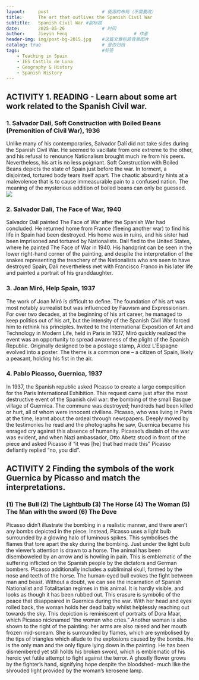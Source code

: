 ```yaml
---
layout:     post   				    # 使用的布局（不需要改）
title:      The art that outlives the Spanish Civil War 				# 标题 
subtitle:   Spanish Civil War #副标题
date:       2025-05-26 				# 时间
author:     Jieyin Feng 						# 作者
header-img: img/post-bg-2015.jpg 	#这篇文章标题背景图片
catalog: true 						# 是否归档
tags:								#标签
    - Teaching in Spain 
    - IES Castilo de Luna
    - Geography & History
    - Spanish History
---
```


## ACTIVITY 1.  READING - Learn about some art work related to the Spanish Civil war.
### 1. Salvador Dalí, Soft Construction with Boiled Beans (Premonition of Civil War), 1936
Unlike many of his contemporaries, Salvador Dalí did not take sides during the Spanish Civil War. He seemed to vacillate from one extreme to the other, and his refusal to renounce Nationalism brought much ire from his peers. Nevertheless, his art is no less poignant. Soft Construction with Boiled Beans depicts the state of Spain just before the war. In torment, a disjointed, tortured body tears itself apart. The chaotic absurdity hints at a malevolence that is to cause immeasurable pain to a confused nation. The meaning of the mysterious addition of boiled beans can only be guessed.
![](https://en.wikipedia.org/wiki/Soft_Construction_with_Boiled_Beans_%28Premonition_of_Civil_War%29#/media/File:SalvadorDali-SoftConstructionWithBeans.jpg)

###  2. Salvador Dalí, The Face of War, 1940
Salvador Dalí painted The Face of War after the Spanish War had concluded. He returned home from France (fleeing another war) to find his life in Spain had been destroyed. His home was in ruins, and his sister had been imprisoned and tortured by Nationalists. Dalí fled to the United States, where he painted The Face of War in 1940. His handprint can be seen in the lower right-hand corner of the painting, and despite the interpretation of the snakes representing the treachery of the Nationalists who are seen to have destroyed Spain, Dalí nevertheless met with Francisco Franco in his later life and painted a portrait of his granddaughter.

### 3. Joan Miró, Help Spain, 1937
The work of Joan Miró is difficult to define. The foundation of his art was most notably surrealist but was influenced by Fauvism and Expressionism. For over two decades, at the beginning of his art career, he managed to keep politics out of his art, but the intensity of the Spanish Civil War forced him to rethink his principles. Invited to the International Exposition of Art and Technology in Modern Life, held in Paris in 1937, Miró quickly realized the event was an opportunity to spread awareness of the plight of the Spanish Republic. Originally designed to be a postage stamp, Aidez L’Espagne evolved into a poster. The theme is a common one – a citizen of Spain, likely a peasant, holding his fist in the air. 

### 4. Pablo Picasso, Guernica, 1937
In 1937, the Spanish republic asked Picasso to create a large composition for the Paris International Exhibition. This request came just after the most destructive event of the Spanish civil war: the bombing of the small Basque village of Guernica. The commune was destroyed; hundreds had been killed or hurt, all of whom were innocent civilians. Picasso, who was living in Paris at the time, learnt about the ordeal through newspapers. Deeply moved by the testimonies he read and the photographs he saw, Guernica became his enraged cry against this absence of humanity. Picasso’s disdain of the war was evident, and when Nazi ambassador, Otto Abetz stood in front of the piece and asked Picasso if “it was [he] that had made this” Picasso defiantly replied “no, you did”.

## ACTIVITY 2 Finding the symbols of the work Guernica by Picasso and match the interpretations.
### (1) The Bull   (2) The Lightbulb   (3) The Horse   (4) The Woman   (5) The Man with the sword    (6) The Dove

Picasso didn’t illustrate the bombing in a realistic manner, and there aren’t any bombs depicted in the piece. Instead, Picasso uses a light bulb surrounded by a glowing halo of luminous spikes. This symbolises the flames that tore apart the sky during the bombing.
Just under the light bulb the viewer’s attention is drawn to a horse. The animal has been disemboweled by an arrow and is howling in pain. This is emblematic of the suffering inflicted on the Spanish people by the dictators and German bombers. Picasso additionally includes a subliminal skull, formed by the nose and teeth of the horse.
The human-eyed bull evokes the fight between man and beast. Without a doubt, we can see the incarnation of Spanish Nationalist and Totalitarian regimes in this animal.
It is hardly visible, and looks as though it has been rubbed out. This erasure is symbolic of the peace that disappeared in Guernica during the war.
With her head and eyes rolled back, the woman holds her dead baby whilst helplessly reaching out towards the sky.  This depiction is reminiscent of portraits of Dora Maar, which Picasso nicknamed “the woman who cries.” Another woman is also shown to the right of the painting: her arms are also raised and her mouth frozen mid-scream. She is surrounded by flames, which are symbolised by the tips of triangles which allude to the explosions caused by the bombs.
He is the only man and the only figure lying down in the painting. He has been dismembered yet still holds his broken sword, which is emblematic of his heroic yet futile attempt to fight against the terror. A ghostly flower grows by the fighter’s hand, signifying hope despite the bloodshed- much like the shrouded light provided by the woman’s kerosene lamp.

